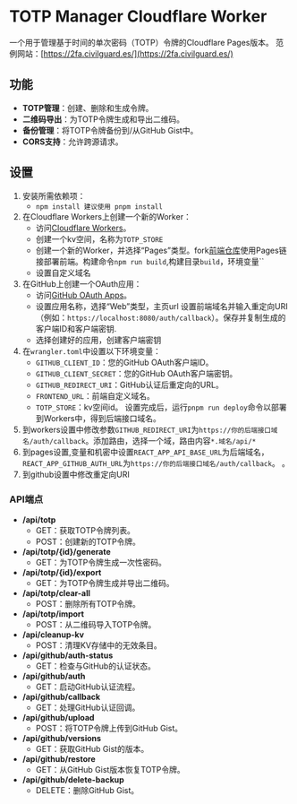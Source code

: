 # TOTP Manager Cloudflare Worker
一个用于管理基于时间的单次密码（TOTP）令牌的Cloudflare Pages版本。
范例网站：[https://2fa.civilguard.es/](https://2fa.civilguard.es/)
## 功能
- **TOTP管理**：创建、删除和生成令牌。
- **二维码导出**：为TOTP令牌生成和导出二维码。
- **备份管理**：将TOTP令牌备份到/从GitHub Gist中。
- **CORS支持**：允许跨源请求。
## 设置
1. 安装所需依赖项：
   - `npm install 建议使用 pnpm install`
2. 在Cloudflare Workers上创建一个新的Worker：
   - 访问[Cloudflare Workers](https://dash.cloudflare.com/workers)。
   - 创建一个kv空间，名称为`TOTP_STORE`
   - 创建一个新的Worker，并选择“Pages”类型。fork[前端仓库](https://github.com/lonestech/totppages-manager-frontend)使用Pages链接部署前端。构建命令`npm run build`,构建目录`build`，环境变量``
   - 设置自定义域名
3. 在GitHub上创建一个OAuth应用：
   - 访问[GitHub OAuth Apps](https://github.com/settings/applications/new)。
   - 设置应用名称，选择“Web”类型，主页url 设置前端域名并输入重定向URI（例如：`https://localhost:8080/auth/callback`）。保存并复制生成的客户端ID和客户端密钥.
   - 选择创建好的应用，创建客户端密钥
4. 在`wrangler.toml`中设置以下环境变量：
   - `GITHUB_CLIENT_ID`：您的GitHub OAuth客户端ID。
   - `GITHUB_CLIENT_SECRET`：您的GitHub OAuth客户端密钥。
   - `GITHUB_REDIRECT_URI`：GitHub认证后重定向的URL。
   - `FRONTEND_URL`：前端自定义域名。
   - `TOTP_STORE`：kv空间id。
   设置完成后，运行`pnpm run deploy`命令以部署到Workers中，得到后端接口域名。
5. 到workers设置中修改参数`GITHUB_REDIRECT_URI`为`https://你的后端接口域名/auth/callback`。添加路由，选择一个域，路由内容`*.域名/api/*`
6. 到pages设置,变量和机密中设置`REACT_APP_API_BASE_URL`为后端域名，`REACT_APP_GITHUB_AUTH_URL`为`https://你的后端接口域名/auth/callback`。
。
7. 到github设置中修改重定向URI

### API端点
- **/api/totp**
  - GET：获取TOTP令牌列表。
  - POST：创建新的TOTP令牌。
- **/api/totp/{id}/generate**
  - GET：为TOTP令牌生成一次性密码。
- **/api/totp/{id}/export**
  - GET：为TOTP令牌生成并导出二维码。
- **/api/totp/clear-all**
  - POST：删除所有TOTP令牌。
- **/api/totp/import**
  - POST：从二维码导入TOTP令牌。
- **/api/cleanup-kv**
  - POST：清理KV存储中的无效条目。
- **/api/github/auth-status**
  - GET：检查与GitHub的认证状态。
- **/api/github/auth**
  - GET：启动GitHub认证流程。
- **/api/github/callback**
  - GET：处理GitHub认证回调。
- **/api/github/upload**
  - POST：将TOTP令牌上传到GitHub Gist。
- **/api/github/versions**
  - GET：获取GitHub Gist的版本。
- **/api/github/restore**
  - GET：从GitHub Gist版本恢复TOTP令牌。
- **/api/github/delete-backup**
  - DELETE：删除GitHub Gist。